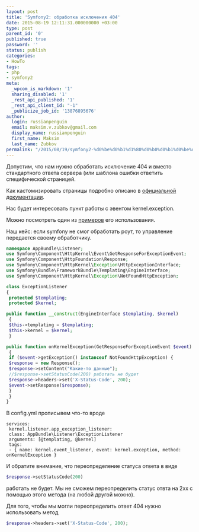 ```yaml
---
layout: post
title: 'Symfony2: обработка исключения 404'
date: 2015-08-19 12:11:31.000000000 +03:00
type: post
parent_id: '0'
published: true
password: ''
status: publish
categories:
- HowTo
tags:
- php
- symfony2
meta:
  _wpcom_is_markdown: '1'
  sharing_disabled: '1'
  _rest_api_published: '1'
  _rest_api_client_id: "-1"
  _publicize_job_id: '13876895676'
author:
  login: russianpenguin
  email: maksim.v.zubkov@gmail.com
  display_name: russianpenguin
  first_name: Maksim
  last_name: Zubkov
permalink: "/2015/08/19/symfony2-%d0%be%d0%b1%d1%80%d0%b0%d0%b1%d0%be%d1%82%d0%ba%d0%b0-%d0%b8%d1%81%d0%ba%d0%bb%d1%8e%d1%87%d0%b5%d0%bd%d0%b8%d1%8f-404/"
---
```

Допустим, что нам нужно обработать исключение 404 и вместо стандартного ответа сервера (или шаблона ошибки ответить специфической страницей.

Как кастомизировать страницы подробно описано в [официальной документации](http://symfony.com/doc/current/cookbook/controller/error_pages.html).

Нас будет интересовать пункт работы с эвентом kernel.exception.

Можно посмотреть один из [примеров](http://symfonybricks.com/en/brick/custom-exception-page-404-not-found-and-other-exceptions) его использования.

Наш кейс: если symfony не смог обработать роут, то управление передается своему обработчику.

```php
namespace AppBundle\Listener;  
use Symfony\Component\HttpKernel\Event\GetResponseForExceptionEvent;  
use Symfony\Component\HttpFoundation\Response;  
use Symfony\Component\HttpKernel\Exception\HttpExceptionInterface;  
use Symfony\Bundle\FrameworkBundle\Templating\EngineInterface;  
use Symfony\Component\HttpKernel\Exception\NotFoundHttpException;

class ExceptionListener  
{  
 protected $templating;  
 protected $kernel;

public function __construct(EngineInterface $templating, $kernel)  
 {  
 $this->templating = $templating;  
 $this->kernel = $kernel;  
 }

public function onKernelException(GetResponseForExceptionEvent $event)  
 {  
 if ($event->getException() instanceof NotFoundHttpException) {  
 $response = new Response();  
 $response->setContent("Какие-то данные");  
 //$response->setStatusCode(200) работать не будет  
 $response->headers->set('X-Status-Code', 200);  
 $event->setResponse($response);  
 }  
 }  
}
```

В config.yml прописывем что-то вроде

```
services:  
 kernel.listener.app_exception_listener:  
 class: AppBundle\Listener\ExceptionListener  
 arguments: [@templating, @kernel]  
 tags:  
 - { name: kernel.event_listener, event: kernel.exception, method: onKernelException }
```

И обратите внимание, что переопределение статуса ответа в виде  
```php
$response->setStatusCode(200)
```

работать не будет. Мы не сможем переопределить статус отвта на 2хх с помощью этого метода (на любой другой можно).

Для того, чтобы мы могли переопределить ответ 404 нужно использовать метод

```php
$response->headers->set('X-Status-Code', 200);
```

